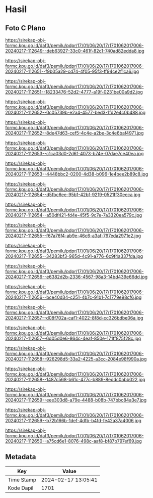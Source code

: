 # Hasil

## Foto C Plano

https://sirekap-obj-formc.kpu.go.id/daf3/pemilu/pdpr/17/01/06/20/17/1701062017006-20240217-112649--deb63927-33c0-461f-82c1-740ad82edda8.jpg

https://sirekap-obj-formc.kpu.go.id/daf3/pemilu/pdpr/17/01/06/20/17/1701062017006-20240217-112651--f9b05a29-cd74-4f05-95f3-ff94ce2f1ca6.jpg

https://sirekap-obj-formc.kpu.go.id/daf3/pemilu/pdpr/17/01/06/20/17/1701062017006-20240217-112651--18233476-52d2-4777-a19f-0231be00a9d2.jpg

https://sirekap-obj-formc.kpu.go.id/daf3/pemilu/pdpr/17/01/06/20/17/1701062017006-20240217-112652--0c05739b-e2a4-4577-bed3-1fd2e4c0b488.jpg

https://sirekap-obj-formc.kpu.go.id/daf3/pemilu/pdpr/17/01/06/20/17/1701062017006-20240217-112652--8de47d63-cef5-4c4e-a2be-3c4e6baf4971.jpg

https://sirekap-obj-formc.kpu.go.id/daf3/pemilu/pdpr/17/01/06/20/17/1701062017006-20240217-112653--c1ca03d0-2d6f-4073-b74e-07dae7ce40ea.jpg

https://sirekap-obj-formc.kpu.go.id/daf3/pemilu/pdpr/17/01/06/20/17/1701062017006-20240217-112653--4448bbc2-0200-4d38-b096-1e4bee2b89c8.jpg

https://sirekap-obj-formc.kpu.go.id/daf3/pemilu/pdpr/17/01/06/20/17/1701062017006-20240217-112654--d5fbc6ee-95b1-42bf-9219-0521ff30eeca.jpg

https://sirekap-obj-formc.kpu.go.id/daf3/pemilu/pdpr/17/01/06/20/17/1701062017006-20240217-112654--a50df421-fd4e-45f5-9c7e-7a3320ea579c.jpg

https://sirekap-obj-formc.kpu.go.id/daf3/pemilu/pdpr/17/01/06/20/17/1701062017006-20240217-112655--f67a76f4-ab9e-46c6-a3af-797eda2971e2.jpg

https://sirekap-obj-formc.kpu.go.id/daf3/pemilu/pdpr/17/01/06/20/17/1701062017006-20240217-112655--34283bf3-965d-4c91-a776-6c9f4a337fda.jpg

https://sirekap-obj-formc.kpu.go.id/daf3/pemilu/pdpr/17/01/06/20/17/1701062017006-20240217-112656--e6382d2b-2336-4567-98a3-14bd439e66dd.jpg

https://sirekap-obj-formc.kpu.go.id/daf3/pemilu/pdpr/17/01/06/20/17/1701062017006-20240217-112656--bce40d34-c251-4b7c-91b1-7c1779e98cf6.jpg

https://sirekap-obj-formc.kpu.go.id/daf3/pemilu/pdpr/17/01/06/20/17/1701062017006-20240217-112657--d08f702a-caf1-4022-8f8d-cc326bdbe06a.jpg

https://sirekap-obj-formc.kpu.go.id/daf3/pemilu/pdpr/17/01/06/20/17/1701062017006-20240217-112657--6d05d0e6-864c-4eaf-850e-171ff875f28c.jpg

https://sirekap-obj-formc.kpu.go.id/daf3/pemilu/pdpr/17/01/06/20/17/1701062017006-20240217-112658--926298d5-33a2-4225-a3cc-2084e98f990a.jpg

https://sirekap-obj-formc.kpu.go.id/daf3/pemilu/pdpr/17/01/06/20/17/1701062017006-20240217-112658--1487c568-b61c-477c-b889-8eddc0abb022.jpg

https://sirekap-obj-formc.kpu.go.id/daf3/pemilu/pdpr/17/01/06/20/17/1701062017006-20240217-112659--eee303d8-a79e-4488-b08b-747bbc84a3e7.jpg

https://sirekap-obj-formc.kpu.go.id/daf3/pemilu/pdpr/17/01/06/20/17/1701062017006-20240217-112659--b72b166b-1def-4dfb-b4fd-fe42a37a4006.jpg

https://sirekap-obj-formc.kpu.go.id/daf3/pemilu/pdpr/17/01/06/20/17/1701062017006-20240217-112650--a75cd6e1-8076-498c-aaf8-bf87b797ef69.jpg


## Metadata

| Key        | Value               |
| ---------- | ------------------- |
| Time Stamp | 2024-02-17 13:05:41 |
| Kode Dapil | 1701                |



